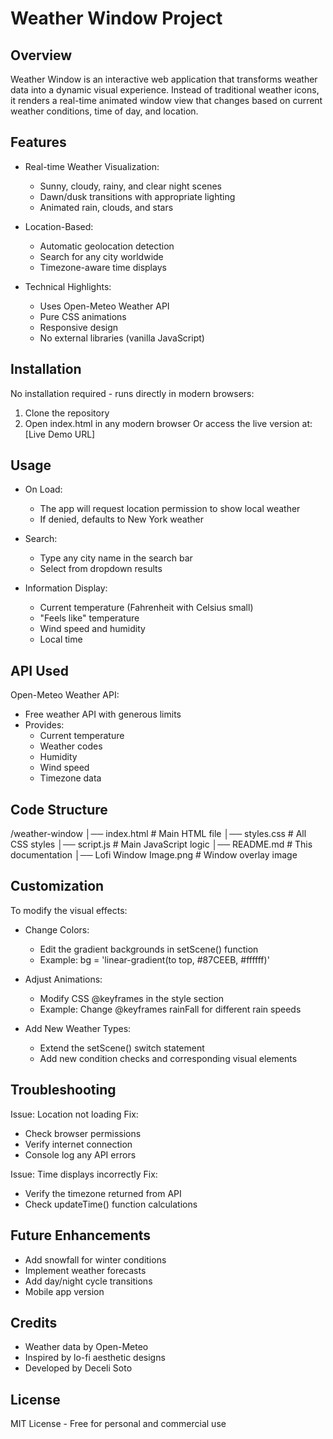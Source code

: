 # Weather Window Project

## Overview
Weather Window is an interactive web application that transforms weather data into a dynamic visual experience. Instead of traditional weather icons, it renders a real-time animated window view that changes based on current weather conditions, time of day, and location.

## Features
- Real-time Weather Visualization:
  - Sunny, cloudy, rainy, and clear night scenes
  - Dawn/dusk transitions with appropriate lighting
  - Animated rain, clouds, and stars

- Location-Based:
  - Automatic geolocation detection
  - Search for any city worldwide
  - Timezone-aware time displays

- Technical Highlights:
  - Uses Open-Meteo Weather API
  - Pure CSS animations
  - Responsive design
  - No external libraries (vanilla JavaScript)

## Installation
No installation required - runs directly in modern browsers:
1. Clone the repository
2. Open index.html in any modern browser
Or access the live version at: [Live Demo URL]

## Usage
- On Load:
  - The app will request location permission to show local weather
  - If denied, defaults to New York weather

- Search:
  - Type any city name in the search bar
  - Select from dropdown results

- Information Display:
  - Current temperature (Fahrenheit with Celsius small)
  - "Feels like" temperature
  - Wind speed and humidity
  - Local time

## API Used
Open-Meteo Weather API:
- Free weather API with generous limits
- Provides:
  - Current temperature
  - Weather codes
  - Humidity
  - Wind speed
  - Timezone data

## Code Structure
/weather-window
│── index.html          # Main HTML file
│── styles.css          # All CSS styles
│── script.js           # Main JavaScript logic
│── README.md           # This documentation
│── Lofi Window Image.png # Window overlay image

## Customization
To modify the visual effects:
- Change Colors:
  - Edit the gradient backgrounds in setScene() function
  - Example: bg = 'linear-gradient(to top, #87CEEB, #ffffff)'

- Adjust Animations:
  - Modify CSS @keyframes in the style section
  - Example: Change @keyframes rainFall for different rain speeds

- Add New Weather Types:
  - Extend the setScene() switch statement
  - Add new condition checks and corresponding visual elements

## Troubleshooting
Issue: Location not loading
Fix:
- Check browser permissions
- Verify internet connection
- Console log any API errors

Issue: Time displays incorrectly
Fix:
- Verify the timezone returned from API
- Check updateTime() function calculations

## Future Enhancements
- Add snowfall for winter conditions
- Implement weather forecasts
- Add day/night cycle transitions
- Mobile app version

## Credits
- Weather data by Open-Meteo
- Inspired by lo-fi aesthetic designs
- Developed by Deceli Soto

## License
MIT License - Free for personal and commercial use
